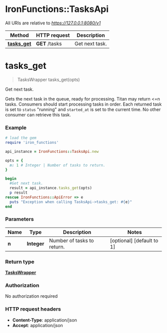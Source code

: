 # IronFunctions::TasksApi

All URIs are relative to *https://127.0.0.1:8080/v1*

Method | HTTP request | Description
------------- | ------------- | -------------
[**tasks_get**](TasksApi.md#tasks_get) | **GET** /tasks | Get next task.


# **tasks_get**
> TasksWrapper tasks_get(opts)

Get next task.

Gets the next task in the queue, ready for processing. Titan may return <=n tasks. Consumers should start processing tasks in order. Each returned task is set to `status` \"running\" and `started_at` is set to the current time. No other consumer can retrieve this task.

### Example
```ruby
# load the gem
require 'iron_functions'

api_instance = IronFunctions::TasksApi.new

opts = { 
  n: 1 # Integer | Number of tasks to return.
}

begin
  #Get next task.
  result = api_instance.tasks_get(opts)
  p result
rescue IronFunctions::ApiError => e
  puts "Exception when calling TasksApi->tasks_get: #{e}"
end
```

### Parameters

Name | Type | Description  | Notes
------------- | ------------- | ------------- | -------------
 **n** | **Integer**| Number of tasks to return. | [optional] [default to 1]

### Return type

[**TasksWrapper**](TasksWrapper.md)

### Authorization

No authorization required

### HTTP request headers

 - **Content-Type**: application/json
 - **Accept**: application/json



